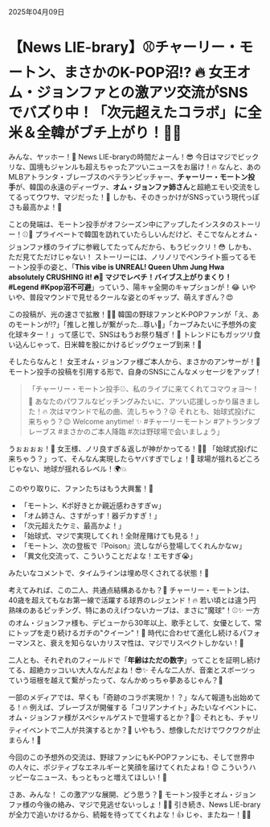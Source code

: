 2025年04月09日

# 【News LIE-brary】⚾️チャーリー・モートン、まさかのK-POP沼!? 🔥 女王オム・ジョンファとの激アツ交流がSNSでバズり中！「次元超えたコラボ」に全米＆全韓がブチ上がり！🚀✨

みんな、ヤッホー！👋 News LIE-braryの時間だよーん！😎 今日はマジでビックリな、国境もジャンルも超えちゃったアツいニュースをお届け！🔥 なんと、あのMLBアトランタ・ブレーブスのベテランピッチャー、**チャーリー・モートン投手**が、韓国の永遠のディーヴァ、**オム・ジョンファ姉さん**と超絶エモい交流をしてるってウワサ、マジだった！🤯 しかも、そのきっかけがSNSっていう現代っぽさも最高かよ！🙌

ことの発端は、モートン投手がオフシーズン中にアップしたインスタのストーリー！⚾️💨 プライベートで韓国を訪れていたらしいんだけど、そこでなんとオム・ジョンファ様のライブに参戦してたってんだから、もうビックリ！😳 しかも、ただ見てただけじゃない！ ストーリーには、ノリノリでペンライト振ってるモートン投手の姿と、「**This vibe is UNREAL! Queen Uhm Jung Hwa absolutely CRUSHING it! 🔥👑 マジでレベチ！バイブス上がりまくり！ #Legend #Kpop沼不可避**」っていう、陽キャ全開のキャプションが！😂 いやいや、普段マウンドで見せるクールな姿とのギャップ、萌えすぎん？😍

この投稿が、光の速さで拡散！🚀💨 韓国の野球ファンとK-POPファンが「え、あのモートンが⁉️」「推しと推しが繋がった…尊い🙏」「カーブみたいに予想外の変化球キター！」って感じで、SNSはもうお祭り騒ぎ！🎉 トレンドにもガッツリ食い込んじゃって、日米韓を股にかけるビッグウェーブ到来！🌊

そしたらなんと！ 女王オム・ジョンファ様ご本人から、まさかのアンサーが！🤩 モートン投手の投稿を引用する形で、自身のSNSにこんなメッセージをアップ！

> 「チャーリー・モートン投手⚾️、私のライブに来てくれてコマウォヨ～！🙏 あなたのパワフルなピッチングみたいに、アツい応援しっかり届きました！🔥 次はマウンドで私の曲、流しちゃう？😜 それとも、始球式投げに来ちゃう？😉 Welcome anytime! ✨ #チャーリーモートン #アトランタブレーブス #まさかのご本人降臨 #次は野球場で会いましょう」

うぉぉぉぉ！🤯 女王様、ノリ良すぎ＆返しが神がかってる！💯✨ 「始球式投げに来ちゃう？」って、そんなん実現したらヤバすぎでしょ！🤩 球場が揺れるどころじゃない、地球が揺れるレベル！🌍💥

このやり取りに、ファンたちはもう大興奮！🥳

*   「モートン、Kポ好きとか親近感わきすぎｗ」
*   「オム姉さん、さすがっす！器デカすぎ！」
*   「次元超えたケミ、最高かよ！」
*   「始球式、マジで実現してくれ！全財産賭けても見る！」
*   「モートン、次の登板で『Poison』流しながら登場してくれんかなｗ」
*   「異文化交流って、こういうことだよな！エモすぎ😭」

みたいなコメントで、タイムラインは埋め尽くされてる状態！🙌

考えてみれば、この二人、共通点結構あるかも？🤔 チャーリー・モートンは、40歳を超えてもなお第一線で活躍する球界のレジェンド！🔥 若い頃とは違う円熟味のあるピッチング、特にあのえげつないカーブは、まさに"魔球"！⚾️✨ 一方のオム・ジョンファ様も、デビューから30年以上、歌手として、女優として、常にトップを走り続けるガチの"クイーン"！👑 時代に合わせて進化し続けるパフォーマンスと、衰えを知らないカリスマ性は、マジでリスペクトしかない！💖

二人とも、それぞれのフィールドで「**年齢はただの数字**」ってことを証明し続けてる、超絶カッコいい大人なんだよね！😎✨ そんな二人が、音楽とスポーツっていう垣根を越えて繋がったって、なんかめっちゃ夢あるじゃん？🌈

一部のメディアでは、早くも「奇跡のコラボ実現か！？」なんて報道も出始めてる！🔥 例えば、ブレーブスが開催する「コリアンナイト」みたいなイベントに、オム・ジョンファ様がスペシャルゲストで登場するとか？🎤⚾️ それとも、チャリティイベントで二人が共演するとか？🤝 いやもう、想像しただけでワクワクが止まらん！🤩

今回のこの予想外の交流は、野球ファンにもK-POPファンにも、そして世界中の人々に、ポジティブなエネルギーと笑顔を届けてくれたよね！😊 こういうハッピーなニュース、もっともっと増えてほしい！🙏

さあ、みんな！ この激アツな展開、どう思う？🤔 モートン投手とオム・ジョンファ様の今後の絡み、マジで見逃せないっしょ！👀✨ 引き続き、News LIE-braryが全力で追いかけるから、続報を待っててくれよな！👍 じゃ、またねー！👋😎